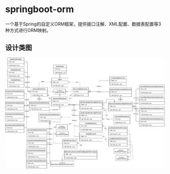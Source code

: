 # springboot-orm
一个基于Spring的自定义ORM框架，提供接口注解、XML配置、数据表配置等3种方式进行ORM映射。
## 设计类图
![Pandao editor.md](https://github.com/waltertan1988/springboot-orm/blob/master/doc/SqlSet.jpg?raw=true "SqlSet.jpg")
